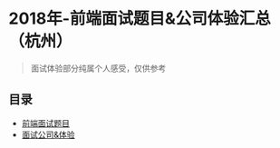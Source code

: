 # 2018年-前端面试题目&公司体验汇总（杭州）

> 面试体验部分纯属个人感受，仅供参考

## 目录

<ul>
<li>
<a href="https://github.com/stevenwujianpeng/Interview/blob/master/%E9%A2%98%E7%9B%AE%26%E9%83%A8%E5%88%86%E7%AD%94%E6%A1%88.md">前端面试题目</a>
</li>
<li>
<a href="https://github.com/stevenwujianpeng/Interview/blob/master/%E9%9D%A2%E8%AF%95%E5%85%AC%E5%8F%B8%26%E4%BD%93%E9%AA%8C.md">面试公司&体验</a>
</li>
</ul>

